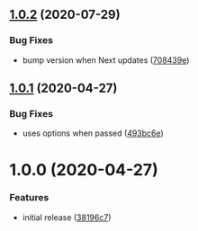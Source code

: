 ## [1.0.2](https://github.com/newhighsco/next-plugin-css-options/compare/v1.0.1...v1.0.2) (2020-07-29)


### Bug Fixes

* bump version when Next updates ([708439e](https://github.com/newhighsco/next-plugin-css-options/commit/708439e95ff61a06437bb2f1a6d9d7eff1a62c16))

## [1.0.1](https://github.com/newhighsco/next-plugin-css-options/compare/v1.0.0...v1.0.1) (2020-04-27)


### Bug Fixes

* uses options when passed ([493bc6e](https://github.com/newhighsco/next-plugin-css-options/commit/493bc6e5b77a462b773f8ed852d1bb9dd9d085c1))

# 1.0.0 (2020-04-27)


### Features

* initial release ([38196c7](https://github.com/newhighsco/next-plugin-css-options/commit/38196c729612159e9e5952efbf0b0c2a13582b73))
